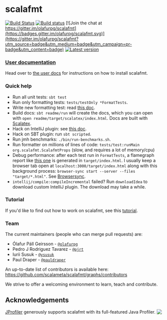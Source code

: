 # scalafmt
[![Build Status](https://platform-ci.scala-lang.org/api/badges/scalameta/scalafmt/status.svg)](https://platform-ci.scala-lang.org/scalameta/scalafmt)
[![Build status](https://ci.appveyor.com/api/projects/status/7gha7cxm5lw8fsc3)](https://ci.appveyor.com/project/olafurpg/scalafmt/branch/master)
[![Join the chat at https://gitter.im/olafurpg/scalafmt](https://badges.gitter.im/olafurpg/scalafmt.svg)](https://gitter.im/olafurpg/scalafmt?utm_source=badge&utm_medium=badge&utm_campaign=pr-badge&utm_content=badge)
[![Latest version](https://index.scala-lang.org/olafurpg/scalafmt/scalafmt-core/latest.svg?color=orange)](https://index.scala-lang.org/olafurpg/scalafmt/scalafmt-core)

### [User documentation][docs]
Head over to [the user docs][docs] for instructions on how to install scalafmt.

### Quick help

- Run all unit tests: `sbt test`
- Run only formatting tests: `tests/testOnly *FormatTests`.
- Write new formatting test: read [this doc](scalafmt-tests/src/test/resources/readme.md).
- Build docs: `sbt readme/run` will create the docs, which you can open with
  `open readme/target/scalatex/index.html`. Docs are built with [Scalatex](http://www.lihaoyi.com/Scalatex/).
- Hack on IntelliJ plugin: see [this doc](scalafmt-intellij/readme.md).
- Hack on SBT plugin: run `sbt scripted`.
- Run jmh benchmarks: `./bin/run-benchmarks.sh`.
- Run formatter on millions of lines of code: `tests/test:runMain  org.scalafmt.ScalafmtProps` (slow, and requires a lot of memory/cpu)
- Debug performance: after each test run in `FormatTests`, a flamegraph report
  like [this one](https://github.com/scalameta/scalafmt/issues/140)
  is generated in `target/index.html`. 
  I usually keep a browser tab open at `localhost:3000/target/index.html`
  along with this background process:
  `browser-sync start --server --files "target/*.html"`.
  See [Browsersync](https://www.browsersync.io/).
- `intellij/compile:compileIncremental` failed? Run `downloadIdea` to download custom IntelliJ plugin.
  The download may take a while.

### Tutorial
If you'd like to find out how to work on scalafmt, see this [tutorial](Tutorial.md).

### Team
The current maintainers (people who can merge pull requests) are:

* Ólafur Páll Geirsson - [`@olafurpg`](https://github.com/olafurpg)
* Pedro J Rodriguez Tavarez - [`@pjrt`](https://github.com/pjrt)
* Iurii Susuk - [`@ysusuk`](https://github.com/ysusuk)
* Paul Draper - [`@pauldraper`](https://github.com/pauldraper)

An up-to-date list of contributors is available here: https://github.com/scalameta/scalafmt/graphs/contributors

We strive to offer a welcoming environment to learn, teach and contribute.

## Acknowledgements

<a href="http://www.ej-technologies.com/products/jprofiler/overview.html">
  <img src="https://www.ej-technologies.com/images/product_banners/jprofiler_large.png" align="right" />
 </a>
 
[JProfiler](http://www.ej-technologies.com/products/jprofiler/overview.html) generously supports scalafmt with its full-featured Java Profiler.

[docs]: http://scalafmt.org

